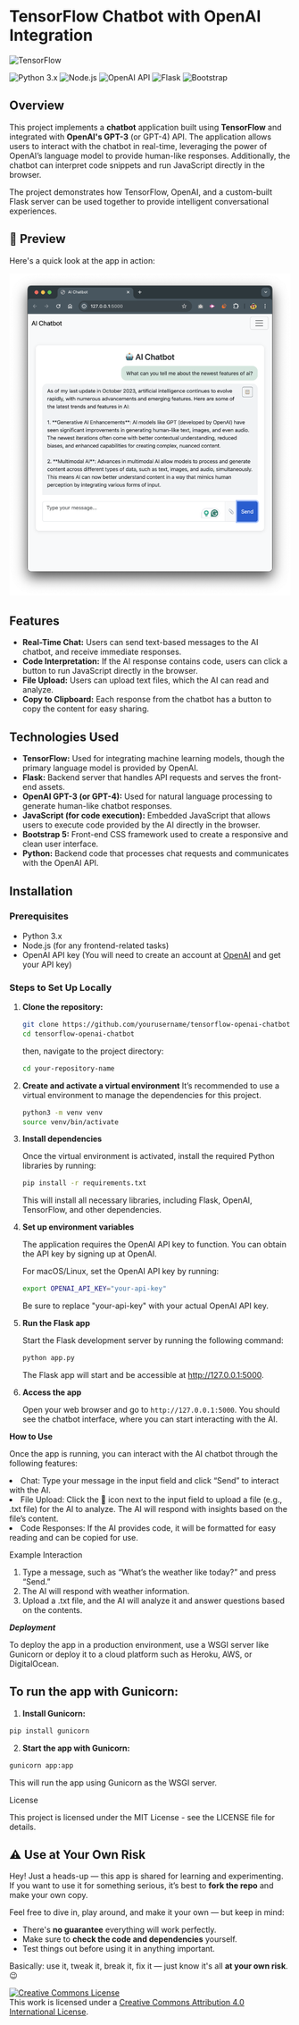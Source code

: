 # TensorFlow Chatbot with OpenAI Integration
![TensorFlow](https://img.shields.io/badge/Built%20with-TensorFlow-FF6F00?logo=tensorflow&logoColor=white)

![Python 3.x](https://img.shields.io/badge/Python-3.x-3776AB?logo=python&logoColor=white)
![Node.js](https://img.shields.io/badge/Node.js-LTS-339933?logo=nodedotjs&logoColor=white)
![OpenAI API](https://img.shields.io/badge/OpenAI-API-412991?logo=openai&logoColor=white)
![Flask](https://img.shields.io/badge/Flask-Web_App-000000?logo=flask&logoColor=white)
![Bootstrap](https://img.shields.io/badge/Bootstrap-Frontend-7952B3?logo=bootstrap&logoColor=white)


## Overview
This project implements a **chatbot** application built using **TensorFlow** and integrated with **OpenAI's GPT-3** (or GPT-4) API. The application allows users to interact with the chatbot in real-time, leveraging the power of OpenAI’s language model to provide human-like responses. Additionally, the chatbot can interpret code snippets and run JavaScript directly in the browser.

The project demonstrates how TensorFlow, OpenAI, and a custom-built Flask server can be used together to provide intelligent conversational experiences.

## 📸 Preview

Here's a quick look at the app in action:

![App Preview](./images/chatbot-image.png)

## Features

- **Real-Time Chat:** Users can send text-based messages to the AI chatbot, and receive immediate responses.
- **Code Interpretation:** If the AI response contains code, users can click a button to run JavaScript directly in the browser.
- **File Upload:** Users can upload text files, which the AI can read and analyze.
- **Copy to Clipboard:** Each response from the chatbot has a button to copy the content for easy sharing.

## Technologies Used

- **TensorFlow:** Used for integrating machine learning models, though the primary language model is provided by OpenAI.
- **Flask:** Backend server that handles API requests and serves the front-end assets.
- **OpenAI GPT-3 (or GPT-4):** Used for natural language processing to generate human-like chatbot responses.
- **JavaScript (for code execution):** Embedded JavaScript that allows users to execute code provided by the AI directly in the browser.
- **Bootstrap 5:** Front-end CSS framework used to create a responsive and clean user interface.
- **Python:** Backend code that processes chat requests and communicates with the OpenAI API.

## Installation

### Prerequisites
- Python 3.x
- Node.js (for any frontend-related tasks)
- OpenAI API key (You will need to create an account at [OpenAI](https://www.openai.com/) and get your API key)

### Steps to Set Up Locally

1. **Clone the repository:**
    ```bash
   git clone https://github.com/yourusername/tensorflow-openai-chatbot.git
   cd tensorflow-openai-chatbot
    ```
    then, navigate to the project directory:

    ```bash
    cd your-repository-name
    ```

2. **Create and activate a virtual environment**
    It’s recommended to use a virtual environment to manage the dependencies for this project.

    ```bash
    python3 -m venv venv
    source venv/bin/activate
    ```
3. **Install dependencies**

    Once the virtual environment is activated, install the required Python libraries by running:

    ```bash
    pip install -r requirements.txt
    ```

    This will install all necessary libraries, including Flask, OpenAI, TensorFlow, and other dependencies.

4. **Set up environment variables**

    The application requires the OpenAI API key to function. You can obtain the API key by signing up at OpenAI.

    For macOS/Linux, set the OpenAI API key by running:
    ```bash
    export OPENAI_API_KEY="your-api-key"
    ```
    Be sure to replace "your-api-key" with your actual OpenAI API key.

5. **Run the Flask app**

    Start the Flask development server by running the following command:

    ```bash
    python app.py
    ```
    The Flask app will start and be accessible at http://127.0.0.1:5000.

6. **Access the app**

    Open your web browser and go to `http://127.0.0.1:5000`. You should see the chatbot interface, where you can start interacting with the AI.

**How to Use**

Once the app is running, you can interact with the AI chatbot through the following features:
    <li>Chat: Type your message in the input field and click “Send” to interact with the AI.
    <li>File Upload: Click the 📎 icon next to the input field to upload a file (e.g., .txt file) for the AI to analyze. The AI will respond with insights based on the file’s content.
    <li>Code Responses: If the AI provides code, it will be formatted for easy reading and can be copied for use.

Example Interaction
    <ol><li>Type a message, such as “What’s the weather like today?” and press “Send.”
    <li>The AI will respond with weather information.
    <li>Upload a .txt file, and the AI will analyze it and answer questions based on the contents.</li></ol>

***Deployment***

To deploy the app in a production environment, use a WSGI server like Gunicorn or deploy it to a cloud platform such as Heroku, AWS, or DigitalOcean.

## To run the app with Gunicorn:

1.	**Install Gunicorn:**
```bash
pip install gunicorn
```

2.	**Start the app with Gunicorn:**
```bash
gunicorn app:app
```

This will run the app using Gunicorn as the WSGI server.

License

This project is licensed under the MIT License - see the LICENSE file for details.

## ⚠️ Use at Your Own Risk

Hey! Just a heads-up — this app is shared for learning and experimenting. If you want to use it for something serious, it’s best to **fork the repo** and make your own copy.

Feel free to dive in, play around, and make it your own — but keep in mind:

- There's **no guarantee** everything will work perfectly.
- Make sure to **check the code and dependencies** yourself.
- Test things out before using it in anything important.

Basically: use it, tweak it, break it, fix it — just know it's all **at your own risk**. 😉

[![Creative Commons License](https://licensebuttons.net/l/by/4.0/88x31.png)](https://creativecommons.org/licenses/by/4.0/)  
This work is licensed under a [Creative Commons Attribution 4.0 International License](https://creativecommons.org/licenses/by/4.0/).

